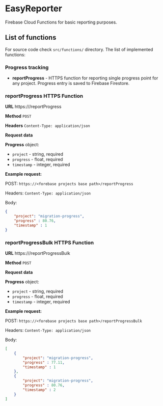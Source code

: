 # EasyReporter
Firebase Cloud Functions for basic reporting purposes.

## List of functions

For source code check `src/functions/` directory. The list of implemented functions:

### Progress tracking

* **reportProgress** -  HTTPS function for reporting single progress point for any project. Progress entry is saved to Firebase Firestore.

### reportProgress HTTPS Function

**URL**
https://<firebase project base path>/reportProgress

**Method**
`POST`

**Headers**
`Content-Type: application/json`

**Request data**

**Progress** object: 
* `project` - string, required
* `progress` - float, required
* `timestamp` - integer, required

**Example request:**

POST: `https://<forebase projects base path>/reportProgress`

Headers: `Content-Type: application/json`

Body:
```json
{
    "project": "migration-progress",
    "progress" : 80.76,
    "timestamp" : 1
}
```

### reportProgressBulk HTTPS Function

**URL**
https://<forebase projects base path>/reportProgressBulk

**Method**
`POST`

**Request data**

**Progress** object: 
* `project` - string, required
* `progress` - float, required
* `timestamp` - integer, required

**Example request:**

POST: `https://<forebase projects base path>/reportProgressBulk`

Headers: `Content-Type: application/json`

Body:
```json
[
	{
		"project": "migration-progress",
		"progress" : 77.11,
		"timestamp" : 1
	},
	{
		"project": "migration-progress",
		"progress" : 80.76,
		"timestamp" : 2
	}
]
```